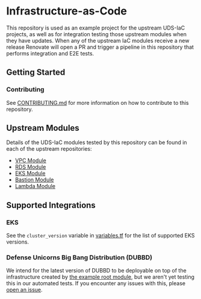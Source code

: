 # Infrastructure-as-Code

This repository is used as an example project for the upstream UDS-IaC projects, as well as for integration testing those upstream modules when they have updates. When any of the upstream IaC modules receive a new release Renovate will open a PR and trigger a pipeline in this repository that performs integration and E2E tests.

## Getting Started

### Contributing

See [CONTRIBUTING.md](CONTRIBUTING.md) for more information on how to contribute to this repository.

## Upstream Modules

Details of the UDS-IaC modules tested by this repository can be found in each of the upstream repositories:

- [VPC Module](https://github.com/defenseunicorns/terraform-aws-vpc)
- [RDS Module](https://github.com/defenseunicorns/terraform-aws-rds)
- [EKS Module](https://github.com/defenseunicorns/terraform-aws-eks)
- [Bastion Module](https://github.com/defenseunicorns/terraform-aws-bastion)
- [Lambda Module](https://github.com/defenseunicorns/terraform-aws-lambda)

## Supported Integrations

### EKS

See the `cluster_version` variable in [variables.tf](examples/complete/variables.tf) for the list of supported EKS versions.

### Defense Unicorns Big Bang Distribution (DUBBD)

We intend for the latest version of DUBBD to be deployable on top of the infrastructure created by [the example root module](examples/complete), but we aren't yet testing this in our automated tests. If you encounter any issues with this, please [open an issue](https://github.com/defenseunicorns/delivery-aws-iac/issues/new/choose).
